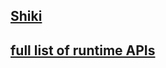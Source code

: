 ## [Shiki](https://m2492468.695354.xyz/img/2024/12/25/01%20%E8%AF%BE%E7%A8%8B%E7%AE%80%E4%BB%8B(1).mp4)


## [full list of runtime APIs](https://m2492468.695354.xyz/img/2024/12/25/%E4%B8%8D%E5%BE%97%E8%B4%AA%E8%83%9C-%E6%9D%8E%E6%98%8C%E9%95%90(1).pdf)